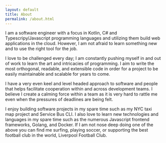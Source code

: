 ```yaml
---
layout: default
title: About
permalink: /about.html
---
```


I am a software engineer with a focus in Kotlin, C# and Typescripy/Javascript programming languages and utilizing them build web applications in the cloud. However, I am not afraid to learn something new and to use the right tool for the job.

I love to be challenged every day; I am constantly pushing myself in and out of work to learn the art and intricacies of programming. I aim to write the most orthogonal, readable, and extensible code in order for a project to be easily maintainable and scalable for years to come.

I have a very even keel and level headed approach to software and people that helps facilitate cooperation within and across development teams. I believe I create a calming force within a team as it is very hard to rattle me even when the pressures of deadlines are being felt.

I enjoy building software projects in my spare time such as my NYC taxi map project and Service Bus CLI. I also love to learn new technologies and languages in my spare time such as the numerous Javascript frontend frameworks, Golang, and Docker. If I am not nose deep doing one of the above you can find me surfing, playing soccer, or supporting the best football club in the world, Liverpool Football Club.
